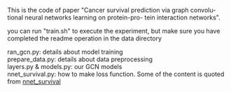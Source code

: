 This is the code of paper "Cancer survival prediction via graph convolu- tional neural networks learning on protein-pro- tein interaction networks".

you can run "train.sh" to execute the experiment, but make sure you have completed the readme operation in the data directory

ran_gcn.py: details about model training\
prepare_data.py: details about data preprocessing\
layers.py & models.py: our GCN models\
nnet_survival.py: how to make loss function. Some of the content is quoted from [nnet_survival](https://github.com/MGensheimer/nnet-survival)